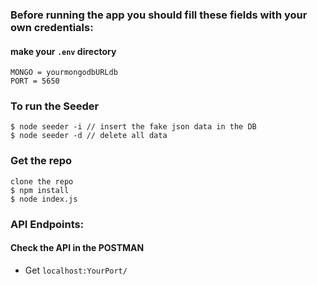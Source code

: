 ### Before running the app you should fill these fields with your own credentials:
#### make your ```.env``` directory
    MONGO = yourmongodbURLdb
    PORT = 5650

### To run the Seeder
    $ node seeder -i // insert the fake json data in the DB
    $ node seeder -d // delete all data
    
### Get the repo
    clone the repo
    $ npm install
    $ node index.js

### API Endpoints:
#### Check the API in the POSTMAN

   - Get ```localhost:YourPort/```
